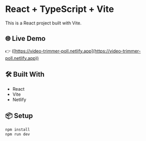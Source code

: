 # React + TypeScript + Vite


This is a React project built with Vite.

## 🌐 Live Demo

👉 ([https://video-trimmer-poll.netlify.app](https://video-trimmer-poll.netlify.app))

## 🛠️ Built With

- React
- Vite
- Netlify

## 📦 Setup

```bash
npm install
npm run dev
